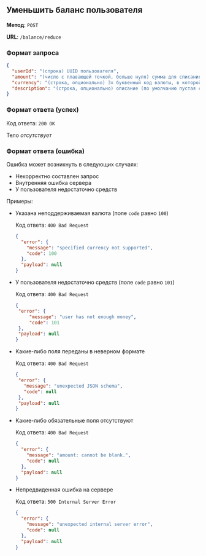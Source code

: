 ## Уменьшить баланс пользователя

**Метод**: `POST`

**URL**: `/balance/reduce`

### Формат запроса

```json
{
  "userId": "(строка) UUID пользователя",
  "amount": "(число с плавающей точкой, больше нуля) сумма для списания",
  "currency": "(строка, опционально) 3х буквенный код валюты, в которой указана сумма для списания (по умолчанию RUB)",
  "description": "(строка, опционально) описание (по умолчанию пустая строка)"
}
```

### Формат ответа (успех)

Код ответа: `200 OK`

Тело _отсутствует_

### Формат ответа (ошибка)

Ошибка может возникнуть в следующих случаях:

* Некорректно составлен запрос
* Внутренняя ошибка сервера
* У пользователя недостаточно средств

Примеры:
* Указана неподдерживаемая валюта (поле `code` равно `100`)

  Код ответа: `400 Bad Request`
  ```json
  {
    "error": {
      "message": "specified currency not supported",
      "code": 100
    },
    "payload": null
  }
  ```

* У пользователя недостаточно средств (поле `code` равно `101`)

  Код ответа: `400 Bad Request`
   ```json
  {
    "error": {
        "message": "user has not enough money",
        "code": 101
    },
    "payload": null
  }
  ```
* Какие-либо поля переданы в неверном формате

  Код ответа: `400 Bad Request`
   ```json
  {
    "error": {
      "message": "unexpected JSON schema",
      "code": null
    },
    "payload": null
  }
  ```

* Какие-либо обязательные поля отсутствуют

  Код ответа: `400 Bad Request`
  ```json
  {
    "error": {
      "message": "amount: cannot be blank.",
      "code": null
    },
    "payload": null
  }
  ```
* Непредвиденная ошибка на сервере

  Код ответа: `500 Internal Server Error`
  ```json
  {
    "error": {
      "message": "unexpected internal server error",
      "code": null
    },
    "payload": null
  }
  ```